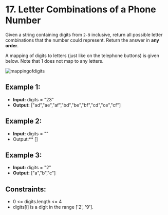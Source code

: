 # 17. Letter Combinations of a Phone Number

Given a string containing digits from `2-9` inclusive, return all possible letter combinations that the number could represent. Return the answer in **any order**.

A mapping of digits to letters (just like on the telephone buttons) is given below. Note that 1 does not map to any letters.

![mappingofdigits](https://assets.leetcode.com/uploads/2022/03/15/1200px-telephone-keypad2svg.png)


## Example 1:

- **Input:** digits = "23"
- **Output:** ["ad","ae","af","bd","be","bf","cd","ce","cf"]

## Example 2:

- **Input:** digits = ""
- Output:** []

## Example 3:

- **Input:** digits = "2"
- **Output:** ["a","b","c"]

## Constraints:

- 0 <= digits.length <= 4
- digits[i] is a digit in the range ['2', '9'].